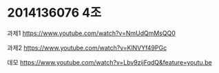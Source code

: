 # 2014136076 4조
과제1 https://www.youtube.com/watch?v=NmUdQmMsQQ0

과제2 https://www.youtube.com/watch?v=KlNVYf49PGc

데모 https://www.youtube.com/watch?v=Lbv9zijFqdQ&feature=youtu.be
